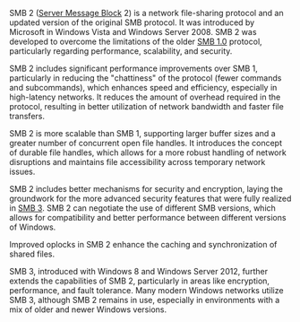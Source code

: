 SMB 2 ([Server Message Block](../protocols/smb.md) 2) is a network file-sharing protocol and an updated version of the original SMB protocol. It was introduced by Microsoft in Windows Vista and Windows Server 2008. SMB 2 was developed to overcome the limitations of the older [SMB 1.0](../protocols/smb1.md) protocol, particularly regarding performance, scalability, and security.

SMB 2 includes significant performance improvements over SMB 1, particularly in reducing the "chattiness" of the protocol (fewer commands and subcommands), which enhances speed and efficiency, especially in high-latency networks. It reduces the amount of overhead required in the protocol, resulting in better utilization of network bandwidth and faster file transfers.

SMB 2 is more scalable than SMB 1, supporting larger buffer sizes and a greater number of concurrent open file handles. It introduces the concept of durable file handles, which allows for a more robust handling of network disruptions and maintains file accessibility across temporary network issues.

SMB 2 includes better mechanisms for security and encryption, laying the groundwork for the more advanced security features that were fully realized in [SMB 3](../protocols/smb3.md). SMB 2 can negotiate the use of different SMB versions, which allows for compatibility and better performance between different versions of Windows.

Improved oplocks in SMB 2 enhance the caching and synchronization of shared files.

SMB 3, introduced with Windows 8 and Windows Server 2012, further extends the capabilities of SMB 2, particularly in areas like encryption, performance, and fault tolerance. Many modern Windows networks utilize SMB 3, although SMB 2 remains in use, especially in environments with a mix of older and newer Windows versions.

